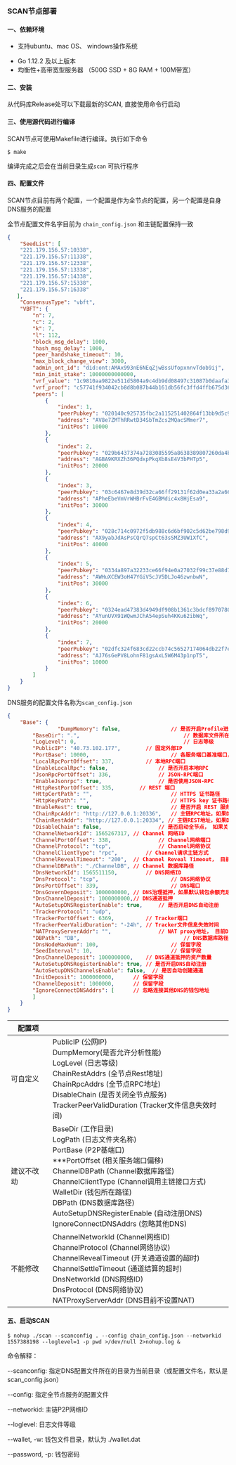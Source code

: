 ### SCAN节点部署



#### 一、依赖环境

* 支持ubuntu、mac OS、 windows操作系统

- Go 1.12.2 及以上版本
- 均衡性+高带宽型服务器 （500G SSD + 8G RAM + 100M带宽）



#### 二、安装

从代码库Release处可以下载最新的SCAN, 直接使用命令行启动



#### 三、使用源代码进行编译

SCAN节点可使用Makefile进行编译。执行如下命令

```shell
$ make
```

编译完成之后会在当前目录生成`scan` 可执行程序



#### 四、配置文件

SCAN节点目前有两个配置，一个配置是作为全节点的配置，另一个配置是自身DNS服务的配置

全节点配置文件名字目前为 `chain_config.json` 和主链配置保持一致

```json
{
    "SeedList": [
	"221.179.156.57:10338",
	"221.179.156.57:11338",
	"221.179.156.57:12338",
	"221.179.156.57:13338",
	"221.179.156.57:14338",
	"221.179.156.57:15338",
	"221.179.156.57:16338"
   ],
    "ConsensusType": "vbft",
    "VBFT": {
        "n": 7,
        "c": 2,
        "k": 7,
        "l": 112,
        "block_msg_delay": 1000,
        "hash_msg_delay": 1000,
        "peer_handshake_timeout": 10,
        "max_block_change_view": 3000,
        "admin_ont_id": "did:ont:AMAx993nE6NEqZjwBssUfopxnnvTdob9ij",
        "min_init_stake": 10000000000000,
        "vrf_value": "1c9810aa9822e511d5804a9c4db9dd08497c31087b0daafa34d768a3253441fa20515e2f30f81741102af0ca3cefc4818fef16adb825fbaa8cad78647f3afb590e",
        "vrf_proof": "c57741f934042cb8d8b087b44b161db56fc3ffd4ffb675d36cd09f83935be853d8729f3f5298d12d6fd28d45dde515a4b9d7f67682d182ba5118abf451ff1988",
        "peers": [
            {
                "index": 1,
                "peerPubkey": "020140c925735fbc2a115251402864f13bb9d5c9280f1b4d09f1bd122ba74b539f",
                "address": "AV8e7ZMThRRwtD34SbTmZcs2MQacSMmer7",
                "initPos": 10000
            },
            {
                "index": 2,
                "peerPubkey": "029b6437374a7283085595a8638389807260da4b35703172523457d23ef75e325b",
                "address": "AGBA9KRXZh36PQdxpPkqXb8sE4V3bPHTp5",
                "initPos": 20000
            },
            {
                "index": 3,
                "peerPubkey": "03c6467e8d39d32ca66ff29131f62d0ea33a2a6624f7d364ee4e7a600ac30c327d",
                "address": "APheEbeVmVrWHBrFvE4GBMdic4x8HjEsa9",
                "initPos": 30000
            },
            {
                "index": 4,
                "peerPubkey": "028c714c0972f5db988c6d6bf902c5d62be798d9ef99a20d18585b305589c0bbd5",
                "address": "AX9yabJdAsPsCQrQ7spCt63sSMZ3UW1XfC",
                "initPos": 40000
            },
            {
                "index": 5,
                "peerPubkey": "0334a897a32233ce66f94e0a27032f99c37e88d78dd5ed178b370f6acad43abe23",
                "address": "AWHuXCEW3oH47YGiV5cJV5DLJo46zwnbwN",
                "initPos": 30000
            },
            {
                "index": 6,
                "peerPubkey": "0324ead47383d4949df908b1361c3bdcf8970780b3b982961f86d828a1a08e7b74",
                "address": "AYunUVX91WQwmJChA54epSuh4KKu62ibWq",
                "initPos": 20000
            },
            {
                "index": 7,
                "peerPubkey": "02dfc324f683cd22ccb74c56527174064db22f7e13d274b8523bbf2ebf5f72d63c",
                "address": "AJ76sGePV8LohnF81gsAxL5W6M43p1npT5",
                "initPos": 10000
            }
        ]
    }
}
```



DNS服务的配置文件名称为`scan_config.json`

```json
{
    "Base": {
				"DumpMemory": false,        		// 是否开启Profile进行性能记录
        "BaseDir": ".",									// 数据库文件所在目录
        "LogLevel": 0,									// 日志等级
        "PublicIP": "40.73.102.177",		// 固定外部IP
        "PortBase": 10000,							// 各服务端口基准端口，如下面本地端口为 10000+337即10337
        "LocalRpcPortOffset": 337,			// 本地RPC端口
        "EnableLocalRpc": false,				// 是否开启本地RPC
        "JsonRpcPortOffset": 336,				// JSON-RPC端口
        "EnableJsonrpc": true,					// 是否使用JSON-RPC
        "HttpRestPortOffset": 335,		  // REST 端口
        "HttpCertPath": "",							// HTTPS 证书路径
        "HttpKeyPath": "",							// HTTPS key 证书路径
        "EnableRest": true,							// 是否开启 REST 服务
        "ChainRpcAddr": "http://127.0.0.1:20336",	// 主链RPC地址，如果DNS为全节点， RPC地址为本地JSON-RPC地址
        "ChainRestAddr": "http://127.0.0.1:20334", // 主链REST地址，如果DNS为全节点， REST地址为本地REST地址
        "DisableChain": false, 					// 是否启动全节点， 如果关闭全节点功能，上面的主链RPC地址需要配成远端RPC节点的地址
        "ChannelNetworkId": 1565267317,	// Channel 网络ID
        "ChannelPortOffset": 338,				// Channel网络端口
        "ChannelProtocol": "tcp",				// Channel网络协议
        "ChannelClientType": "rpc",			// Channel请求主链方式
        "ChannelRevealTimeout": "200",	// Channel Reveal Timeout， 目前建议使用200个区块高度
        "ChannelDBPath": "./ChannelDB",	// Channel 数据库路径
        "DnsNetworkId": 1565511150,			// DNS网络ID	
        "DnsProtocol": "tcp",						// DNS网络协议
        "DnsPortOffset": 339,						// DNS端口
        "DnsGovernDeposit": 1000000000,	// DNS治理抵押，如果默认钱包余额充足，会自动抵押；否则，可使用命令手动抵押.
        "DnsChannelDeposit": 1000000000,// DNS通道抵押
        "AutoSetupDNSRegisterEnable": true,		// 是否开启DNS自动注册
        "TrackerProtocol": "udp",
        "TrackerPortOffset": 6369,			// Tracker端口
        "TrackerPeerValidDuration": "-24h",	// Tracker文件信息失效时间
        "NATProxyServerAddr": "",				// NAT proxy地址， 目前DNS有固定外部IP, 不使用NAT服务
        "DBPath": "DB",									// DNS数据库路径
        "DnsNodeMaxNum": 100,						// 保留字段
        "SeedInterval": 10,							// 保留字段
        "DnsChannelDeposit": 1000000000,	// DNS通道抵押的资产数量
        "AutoSetupDNSRegisterEnable": true,	// 是否开启DNS自动注册
        "AutoSetupDNSChannelsEnable": false,  // 是否自动创建通道
        "InitDeposit": 1000000000,		// 保留字段
        "ChannelDeposit": 1000000,		// 保留字段
        "IgnoreConnectDNSAddrs": [		// 忽略连接其他DNS的钱包地址
        ]
    }
}
```



| 配置项     |                                                              |
| ---------- | ------------------------------------------------------------ |
| 可自定义   | PublicIP (公网IP)<br>DumpMemory(是否允许分析性能)<br>LogLevel (日志等级)<br>ChainRestAddrs (全节点Rest地址)<br>ChainRpcAddrs (全节点RPC地址)<br>DisableChain (是否关闭全节点服务)<br>TrackerPeerValidDuration (Tracker文件信息失效时间) |
| 建议不改动 | BaseDir (工作目录)<br>LogPath (日志文件夹名称) <br>PortBase (P2P基端口) <br>***PortOffset (相关服务端口偏移)<br>ChannelDBPath (Channel数据库路径)<br>ChannelClientType (Channel调用主链接口方式) <br>WalletDir (钱包所在路径)<br>DBPath (DNS数据库路径)<br>AutoSetupDNSRegisterEnable (自动注册DNS) <br>IgnoreConnectDNSAddrs (忽略其他DNS) |
| 不能修改   | ChannelNetworkId (Channel网络ID) <br>ChannelProtocol (Channel网络协议) <br>ChannelRevealTimeout (开关通道设置的超时) <br>ChannelSettleTimeout (通道结算的超时) <br>DnsNetworkId (DNS网络ID) <br/>DnsProtocol (DNS网络协议) <br>NATProxyServerAddr (DNS目前不设置NAT) |



#### 五、启动SCAN



```shell
$ nohup ./scan --scanconfig . --config chain_config.json --networkid 1557388198 --loglevel=1 -p pwd >/dev/null 2>nohup.log &
```


命令解释：

--scanconfig:   指定DNS配置文件所在的目录为当前目录（或配置文件名，默认是scan_config.json）

--config: 	    指定全节点服务的配置文件

--networkid:    主链P2P网络ID

--loglevel:     日志文件等级

--wallet, -w:   钱包文件目录，默认为 ./wallet.dat

--password, -p: 钱包密码